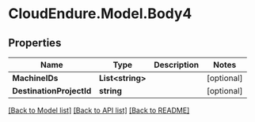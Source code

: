 # CloudEndure.Model.Body4
## Properties

Name | Type | Description | Notes
------------ | ------------- | ------------- | -------------
**MachineIDs** | **List&lt;string&gt;** |  | [optional] 
**DestinationProjectId** | **string** |  | [optional] 

[[Back to Model list]](../README.md#documentation-for-models) [[Back to API list]](../README.md#documentation-for-api-endpoints) [[Back to README]](../README.md)

